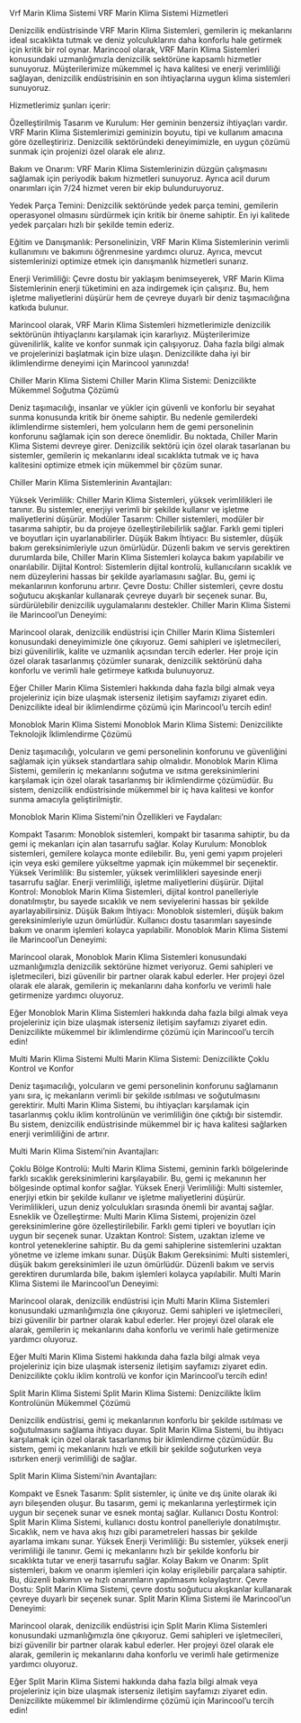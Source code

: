 Vrf Marin Klima Sistemi
VRF Marin Klima Sistemi Hizmetleri

Denizcilik endüstrisinde VRF Marin Klima Sistemleri, gemilerin iç mekanlarını ideal sıcaklıkta tutmak ve deniz yolculuklarını daha konforlu hale getirmek için kritik bir rol oynar. Marincool olarak, VRF Marin Klima Sistemleri konusundaki uzmanlığımızla denizcilik sektörüne kapsamlı hizmetler sunuyoruz. Müşterilerimize mükemmel iç hava kalitesi ve enerji verimliliği sağlayan, denizcilik endüstrisinin en son ihtiyaçlarına uygun klima sistemleri sunuyoruz.

Hizmetlerimiz şunları içerir:

Özelleştirilmiş Tasarım ve Kurulum: Her geminin benzersiz ihtiyaçları vardır. VRF Marin Klima Sistemlerimizi geminizin boyutu, tipi ve kullanım amacına göre özelleştiririz. Denizcilik sektöründeki deneyimimizle, en uygun çözümü sunmak için projenizi özel olarak ele alırız.

Bakım ve Onarım: VRF Marin Klima Sistemlerinizin düzgün çalışmasını sağlamak için periyodik bakım hizmetleri sunuyoruz. Ayrıca acil durum onarımları için 7/24 hizmet veren bir ekip bulunduruyoruz.

Yedek Parça Temini: Denizcilik sektöründe yedek parça temini, gemilerin operasyonel olmasını sürdürmek için kritik bir öneme sahiptir. En iyi kalitede yedek parçaları hızlı bir şekilde temin ederiz.

Eğitim ve Danışmanlık: Personelinizin, VRF Marin Klima Sistemlerinin verimli kullanımını ve bakımını öğrenmesine yardımcı oluruz. Ayrıca, mevcut sistemlerinizi optimize etmek için danışmanlık hizmetleri sunarız.

Enerji Verimliliği: Çevre dostu bir yaklaşım benimseyerek, VRF Marin Klima Sistemlerinin enerji tüketimini en aza indirgemek için çalışırız. Bu, hem işletme maliyetlerini düşürür hem de çevreye duyarlı bir deniz taşımacılığına katkıda bulunur.

Marincool olarak, VRF Marin Klima Sistemleri hizmetlerimizle denizcilik sektörünün ihtiyaçlarını karşılamak için kararlıyız. Müşterilerimize güvenilirlik, kalite ve konfor sunmak için çalışıyoruz. Daha fazla bilgi almak ve projelerinizi başlatmak için bize ulaşın. Denizcilikte daha iyi bir iklimlendirme deneyimi için Marincool yanınızda!



Chiller Marin Klima Sistemi
Chiller Marin Klima Sistemi: Denizcilikte Mükemmel Soğutma Çözümü

Deniz taşımacılığı, insanlar ve yükler için güvenli ve konforlu bir seyahat sunma konusunda kritik bir öneme sahiptir. Bu nedenle gemilerdeki iklimlendirme sistemleri, hem yolcuların hem de gemi personelinin konforunu sağlamak için son derece önemlidir. Bu noktada, Chiller Marin Klima Sistemi devreye girer. Denizcilik sektörü için özel olarak tasarlanan bu sistemler, gemilerin iç mekanlarını ideal sıcaklıkta tutmak ve iç hava kalitesini optimize etmek için mükemmel bir çözüm sunar.

Chiller Marin Klima Sistemlerinin Avantajları:

Yüksek Verimlilik: Chiller Marin Klima Sistemleri, yüksek verimlilikleri ile tanınır. Bu sistemler, enerjiyi verimli bir şekilde kullanır ve işletme maliyetlerini düşürür.
Modüler Tasarım: Chiller sistemleri, modüler bir tasarıma sahiptir, bu da projeye özelleştirilebilirlik sağlar. Farklı gemi tipleri ve boyutları için uyarlanabilirler.
Düşük Bakım İhtiyacı: Bu sistemler, düşük bakım gereksinimleriyle uzun ömürlüdür. Düzenli bakım ve servis gerektiren durumlarda bile, Chiller Marin Klima Sistemleri kolayca bakım yapılabilir ve onarılabilir.
Dijital Kontrol: Sistemlerin dijital kontrolü, kullanıcıların sıcaklık ve nem düzeylerini hassas bir şekilde ayarlamasını sağlar. Bu, gemi iç mekanlarının konforunu artırır.
Çevre Dostu: Chiller sistemleri, çevre dostu soğutucu akışkanlar kullanarak çevreye duyarlı bir seçenek sunar. Bu, sürdürülebilir denizcilik uygulamalarını destekler.
Chiller Marin Klima Sistemi ile Marincool’un Deneyimi:

Marincool olarak, denizcilik endüstrisi için Chiller Marin Klima Sistemleri konusundaki deneyimimizle öne çıkıyoruz. Gemi sahipleri ve işletmecileri, bizi güvenilirlik, kalite ve uzmanlık açısından tercih ederler. Her proje için özel olarak tasarlanmış çözümler sunarak, denizcilik sektörünü daha konforlu ve verimli hale getirmeye katkıda bulunuyoruz.

Eğer Chiller Marin Klima Sistemleri hakkında daha fazla bilgi almak veya projeleriniz için bize ulaşmak isterseniz iletişim sayfamızı ziyaret edin. Denizcilikte ideal bir iklimlendirme çözümü için Marincool’u tercih edin!



Monoblok Marin Klima Sistemi
Monoblok Marin Klima Sistemi: Denizcilikte Teknolojik İklimlendirme Çözümü

Deniz taşımacılığı, yolcuların ve gemi personelinin konforunu ve güvenliğini sağlamak için yüksek standartlara sahip olmalıdır. Monoblok Marin Klima Sistemi, gemilerin iç mekanlarını soğutma ve ısıtma gereksinimlerini karşılamak için özel olarak tasarlanmış bir iklimlendirme çözümüdür. Bu sistem, denizcilik endüstrisinde mükemmel bir iç hava kalitesi ve konfor sunma amacıyla geliştirilmiştir.

Monoblok Marin Klima Sistemi’nin Özellikleri ve Faydaları:

Kompakt Tasarım: Monoblok sistemleri, kompakt bir tasarıma sahiptir, bu da gemi iç mekanları için alan tasarrufu sağlar.
Kolay Kurulum: Monoblok sistemleri, gemilere kolayca monte edilebilir. Bu, yeni gemi yapım projeleri için veya eski gemilere yükseltme yapmak için mükemmel bir seçenektir.
Yüksek Verimlilik: Bu sistemler, yüksek verimlilikleri sayesinde enerji tasarrufu sağlar. Enerji verimliliği, işletme maliyetlerini düşürür.
Dijital Kontrol: Monoblok Marin Klima Sistemleri, dijital kontrol panelleriyle donatılmıştır, bu sayede sıcaklık ve nem seviyelerini hassas bir şekilde ayarlayabilirsiniz.
Düşük Bakım İhtiyacı: Monoblok sistemleri, düşük bakım gereksinimleriyle uzun ömürlüdür. Kullanıcı dostu tasarımları sayesinde bakım ve onarım işlemleri kolayca yapılabilir.
Monoblok Marin Klima Sistemi ile Marincool’un Deneyimi:

Marincool olarak, Monoblok Marin Klima Sistemleri konusundaki uzmanlığımızla denizcilik sektörüne hizmet veriyoruz. Gemi sahipleri ve işletmecileri, bizi güvenilir bir partner olarak kabul ederler. Her projeyi özel olarak ele alarak, gemilerin iç mekanlarını daha konforlu ve verimli hale getirmenize yardımcı oluyoruz.

Eğer Monoblok Marin Klima Sistemleri hakkında daha fazla bilgi almak veya projeleriniz için bize ulaşmak isterseniz iletişim sayfamızı ziyaret edin. Denizcilikte mükemmel bir iklimlendirme çözümü için Marincool’u tercih edin!



Multi Marin Klima Sistemi
Multi Marin Klima Sistemi: Denizcilikte Çoklu Kontrol ve Konfor

Deniz taşımacılığı, yolcuların ve gemi personelinin konforunu sağlamanın yanı sıra, iç mekanların verimli bir şekilde ısıtılması ve soğutulmasını gerektirir. Multi Marin Klima Sistemi, bu ihtiyaçları karşılamak için tasarlanmış çoklu iklim kontrolünün ve verimliliğin öne çıktığı bir sistemdir. Bu sistem, denizcilik endüstrisinde mükemmel bir iç hava kalitesi sağlarken enerji verimliliğini de artırır.

Multi Marin Klima Sistemi’nin Avantajları:

Çoklu Bölge Kontrolü: Multi Marin Klima Sistemi, geminin farklı bölgelerinde farklı sıcaklık gereksinimlerini karşılayabilir. Bu, gemi iç mekanının her bölgesinde optimal konfor sağlar.
Yüksek Enerji Verimliliği: Multi sistemler, enerjiyi etkin bir şekilde kullanır ve işletme maliyetlerini düşürür. Verimlilikleri, uzun deniz yolculukları sırasında önemli bir avantaj sağlar.
Esneklik ve Özelleştirme: Multi Marin Klima Sistemi, projenizin özel gereksinimlerine göre özelleştirilebilir. Farklı gemi tipleri ve boyutları için uygun bir seçenek sunar.
Uzaktan Kontrol: Sistem, uzaktan izleme ve kontrol yeteneklerine sahiptir. Bu da gemi sahiplerine sistemlerini uzaktan yönetme ve izleme imkanı sunar.
Düşük Bakım Gereksinimi: Multi sistemleri, düşük bakım gereksinimleri ile uzun ömürlüdür. Düzenli bakım ve servis gerektiren durumlarda bile, bakım işlemleri kolayca yapılabilir.
Multi Marin Klima Sistemi ile Marincool’un Deneyimi:

Marincool olarak, denizcilik endüstrisi için Multi Marin Klima Sistemleri konusundaki uzmanlığımızla öne çıkıyoruz. Gemi sahipleri ve işletmecileri, bizi güvenilir bir partner olarak kabul ederler. Her projeyi özel olarak ele alarak, gemilerin iç mekanlarını daha konforlu ve verimli hale getirmenize yardımcı oluyoruz.

Eğer Multi Marin Klima Sistemi hakkında daha fazla bilgi almak veya projeleriniz için bize ulaşmak isterseniz iletişim sayfamızı ziyaret edin. Denizcilikte çoklu iklim kontrolü ve konfor için Marincool’u tercih edin!



Split Marin Klima Sistemi
Split Marin Klima Sistemi: Denizcilikte İklim Kontrolünün Mükemmel Çözümü

Denizcilik endüstrisi, gemi iç mekanlarının konforlu bir şekilde ısıtılması ve soğutulmasını sağlama ihtiyacı duyar. Split Marin Klima Sistemi, bu ihtiyacı karşılamak için özel olarak tasarlanmış bir iklimlendirme çözümüdür. Bu sistem, gemi iç mekanlarını hızlı ve etkili bir şekilde soğuturken veya ısıtırken enerji verimliliği de sağlar.

Split Marin Klima Sistemi’nin Avantajları:

Kompakt ve Esnek Tasarım: Split sistemler, iç ünite ve dış ünite olarak iki ayrı bileşenden oluşur. Bu tasarım, gemi iç mekanlarına yerleştirmek için uygun bir seçenek sunar ve esnek montaj sağlar.
Kullanıcı Dostu Kontrol: Split Marin Klima Sistemi, kullanıcı dostu kontrol panelleriyle donatılmıştır. Sıcaklık, nem ve hava akış hızı gibi parametreleri hassas bir şekilde ayarlama imkanı sunar.
Yüksek Enerji Verimliliği: Bu sistemler, yüksek enerji verimliliği ile tanınır. Gemi iç mekanlarını hızlı bir şekilde konforlu bir sıcaklıkta tutar ve enerji tasarrufu sağlar.
Kolay Bakım ve Onarım: Split sistemleri, bakım ve onarım işlemleri için kolay erişilebilir parçalara sahiptir. Bu, düzenli bakımın ve hızlı onarımların yapılmasını kolaylaştırır.
Çevre Dostu: Split Marin Klima Sistemi, çevre dostu soğutucu akışkanlar kullanarak çevreye duyarlı bir seçenek sunar.
Split Marin Klima Sistemi ile Marincool’un Deneyimi:

Marincool olarak, denizcilik endüstrisi için Split Marin Klima Sistemleri konusundaki uzmanlığımızla öne çıkıyoruz. Gemi sahipleri ve işletmecileri, bizi güvenilir bir partner olarak kabul ederler. Her projeyi özel olarak ele alarak, gemilerin iç mekanlarını daha konforlu ve verimli hale getirmenize yardımcı oluyoruz.

Eğer Split Marin Klima Sistemi hakkında daha fazla bilgi almak veya projeleriniz için bize ulaşmak isterseniz iletişim sayfamızı ziyaret edin. Denizcilikte mükemmel bir iklimlendirme çözümü için Marincool’u tercih edin!